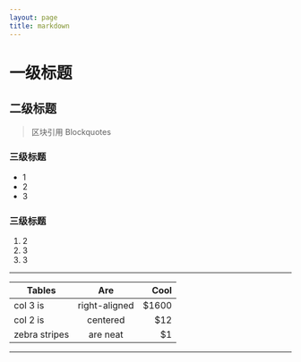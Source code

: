 ```yaml
---
layout: page
title: markdown
---
```



# 一级标题

## 二级标题
>区块引用 Blockquotes
### 三级标题
* 1
* 2
* 3

### 三级标题
1. 2
2. 3
3. 3
***

| Tables        | Are           | Cool  |
| ------------- |:-------------:| -----:|
| col 3 is      | right-aligned | $1600 |
| col 2 is      | centered      |   $12 |
| zebra stripes | are neat      |    $1 |

***
